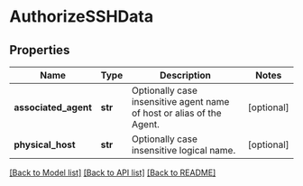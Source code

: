 # AuthorizeSSHData

## Properties
Name | Type | Description | Notes
------------ | ------------- | ------------- | -------------
**associated_agent** | **str** | Optionally case insensitive agent name of host or alias of the Agent. | [optional] 
**physical_host** | **str** | Optionally case insensitive logical name. | [optional] 

[[Back to Model list]](../README.md#documentation-for-models) [[Back to API list]](../README.md#documentation-for-api-endpoints) [[Back to README]](../README.md)

